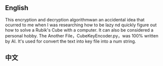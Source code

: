 ## English 
This encryption and decryption algorithmwan an accidental idea that ocurred to me when I was researching how to be lazy nd quickly figure out how to solve a Rubik's Cube with a computer. It can also be considered a personal hobby.
The Another File，CubeKeyEncoder.py，was 100% written by AI. It's used for convert the text into key file into a num string.
## 中文
